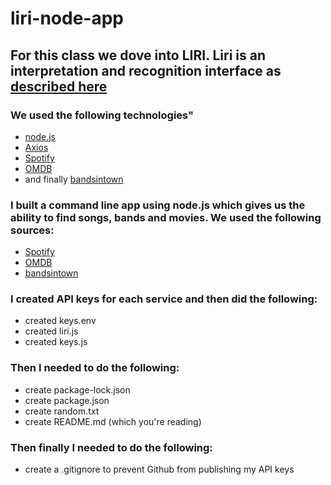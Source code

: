 # liri-node-app

## For this class we dove into LIRI. Liri is an interpretation and recognition interface as [described here](https://liri.io)

### We used the following technologies" 
* [node.js](https://nodejs.org/en/www.nodejs.com)
* [Axios](https://www.axios.com)
* [Spotify](https://www.spotify.com/us/)
* [OMDB](http://www.omdbapi.com)
* and finally [bandsintown](https://www.bandsintown.com/en)


### I built a command line app using node.js which gives us the ability to find songs, bands and movies. We used the following sources: 


* [Spotify](www.spotify.com)
* [OMDB](www.omdb.com)
* [bandsintown](https://www.bandsintown.com/en)

### I created API keys for each service and then did the following: 

* created keys.env
* created liri.js
* created keys.js

### Then I needed to do the following: 

* create package-lock.json
* create package.json
* create random.txt
* create README.md (which you're reading)

### Then finally I needed to do the following: 

* create a .gitignore to prevent Github from publishing my API keys





